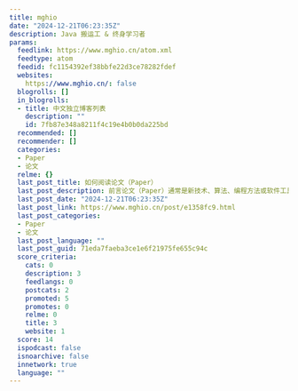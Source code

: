```yaml
---
title: mghio
date: "2024-12-21T06:23:35Z"
description: Java 搬运工 & 终身学习者
params:
  feedlink: https://www.mghio.cn/atom.xml
  feedtype: atom
  feedid: fc1154392ef38bbfe22d3ce78282fdef
  websites:
    https://www.mghio.cn/: false
  blogrolls: []
  in_blogrolls:
  - title: 中文独立博客列表
    description: ""
    id: 7fb87e348a8211f4c19e4b0b0da225bd
  recommended: []
  recommender: []
  categories:
  - Paper
  - 论文
  relme: {}
  last_post_title: 如何阅读论文（Paper）
  last_post_description: 前言论文（Paper）通常是新技术、算法、编程方法或软件工具的首次公布。通过阅读论文，我们可以了解最新的技术进展，保持自己的技能和知识是最新
  last_post_date: "2024-12-21T06:23:35Z"
  last_post_link: https://www.mghio.cn/post/e1358fc9.html
  last_post_categories:
  - Paper
  - 论文
  last_post_language: ""
  last_post_guid: 71eda7faeba3ce1e6f21975fe655c94c
  score_criteria:
    cats: 0
    description: 3
    feedlangs: 0
    postcats: 2
    promoted: 5
    promotes: 0
    relme: 0
    title: 3
    website: 1
  score: 14
  ispodcast: false
  isnoarchive: false
  innetwork: true
  language: ""
---
```

